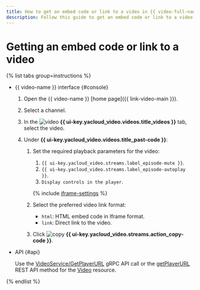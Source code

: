 ```yaml
---
title: How to get an embed code or link to a video in {{ video-full-name }}
description: Follow this guide to get an embed code or link to a video in {{ video-full-name }}.
---
```


# Getting an embed code or link to a video

{% list tabs group=instructions %}

- {{ video-name }} interface {#console}

  1. Open the {{ video-name }} [home page]({{ link-video-main }}).
  1. Select a channel.
  1. In the ![video](../../../_assets/console-icons/circle-play.svg) **{{ ui-key.yacloud_video.videos.title_videos }}** tab, select the video.
  1. Under **{{ ui-key.yacloud_video.videos.title_past-code }}**:

      1. Set the required playback parameters for the video:

          1. `{{ ui-key.yacloud_video.streams.label_episode-mute }}`.
          1. `{{ ui-key.yacloud_video.streams.label_episode-autoplay }}`.
          1. `Display controls in the player`.

          {% include [iframe-settings](../../../_includes/video/iframe-settings.md) %}

      1. Select the preferred video link format:

          * `html`: HTML embed code in Iframe format.
          * `link`: Direct link to the video.

      1. Click ![copy](../../../_assets/console-icons/copy.svg) **{{ ui-key.yacloud_video.streams.action_copy-code }}**.

- API {#api}

  Use the [VideoService/GetPlayerURL](../../api-ref/grpc/video_service.md#GetPlayerURL) gRPC API call or the [getPlayerURL](../../api-ref/Video/getPlayerURL.md) REST API method for the [Video](../../api-ref/Video/index.md) resource.

{% endlist %}